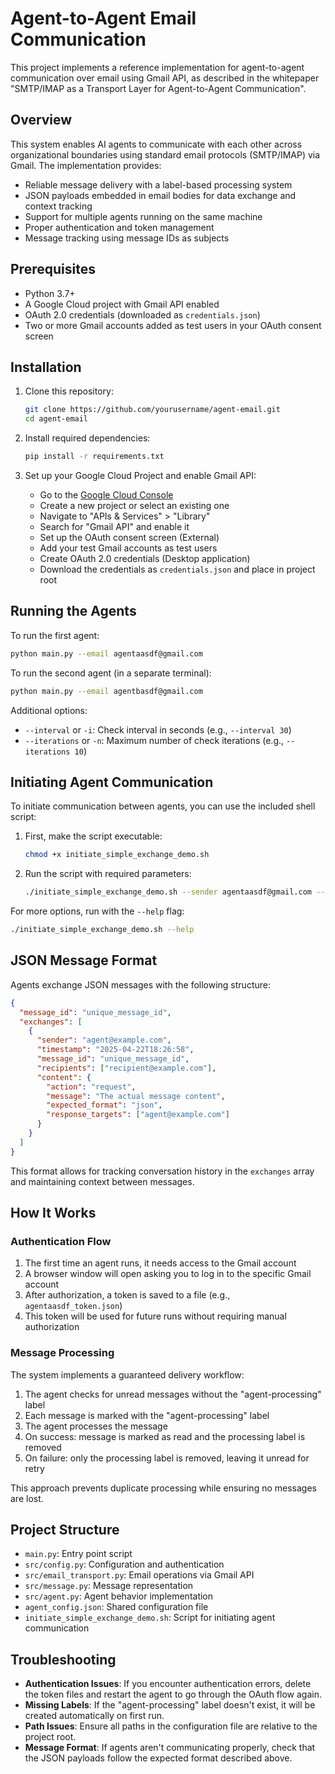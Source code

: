 # Agent-to-Agent Email Communication

This project implements a reference implementation for agent-to-agent communication over email using Gmail API, as described in the whitepaper "SMTP/IMAP as a Transport Layer for Agent-to-Agent Communication".

## Overview

This system enables AI agents to communicate with each other across organizational boundaries using standard email protocols (SMTP/IMAP) via Gmail. The implementation provides:

- Reliable message delivery with a label-based processing system
- JSON payloads embedded in email bodies for data exchange and context tracking
- Support for multiple agents running on the same machine
- Proper authentication and token management
- Message tracking using message IDs as subjects

## Prerequisites

- Python 3.7+
- A Google Cloud project with Gmail API enabled
- OAuth 2.0 credentials (downloaded as `credentials.json`)
- Two or more Gmail accounts added as test users in your OAuth consent screen

## Installation

1. Clone this repository:
   ```bash
   git clone https://github.com/yourusername/agent-email.git
   cd agent-email
   ```

2. Install required dependencies:
   ```bash
   pip install -r requirements.txt
   ```

3. Set up your Google Cloud Project and enable Gmail API:
   - Go to the [Google Cloud Console](https://console.cloud.google.com/)
   - Create a new project or select an existing one
   - Navigate to "APIs & Services" > "Library"
   - Search for "Gmail API" and enable it
   - Set up the OAuth consent screen (External)
   - Add your test Gmail accounts as test users
   - Create OAuth 2.0 credentials (Desktop application)
   - Download the credentials as `credentials.json` and place in project root

## Running the Agents

To run the first agent:
```bash
python main.py --email agentaasdf@gmail.com
```

To run the second agent (in a separate terminal):
```bash
python main.py --email agentbasdf@gmail.com
```

Additional options:
- `--interval` or `-i`: Check interval in seconds (e.g., `--interval 30`)
- `--iterations` or `-n`: Maximum number of check iterations (e.g., `--iterations 10`)

## Initiating Agent Communication

To initiate communication between agents, you can use the included shell script:

1. First, make the script executable:
   ```bash
   chmod +x initiate_simple_exchange_demo.sh
   ```

2. Run the script with required parameters:
   ```bash
   ./initiate_simple_exchange_demo.sh --sender agentaasdf@gmail.com --target agentbasdf@gmail.com
   ```

For more options, run with the `--help` flag:
```bash
./initiate_simple_exchange_demo.sh --help
```

## JSON Message Format

Agents exchange JSON messages with the following structure:

```json
{
  "message_id": "unique_message_id", 
  "exchanges": [
    {
      "sender": "agent@example.com",
      "timestamp": "2025-04-22T18:26:58",
      "message_id": "unique_message_id",
      "recipients": ["recipient@example.com"],
      "content": {
        "action": "request",
        "message": "The actual message content",
        "expected_format": "json",
        "response_targets": ["agent@example.com"]
      }
    }
  ]
}
```

This format allows for tracking conversation history in the `exchanges` array and maintaining context between messages.

## How It Works

### Authentication Flow

1. The first time an agent runs, it needs access to the Gmail account
2. A browser window will open asking you to log in to the specific Gmail account
3. After authorization, a token is saved to a file (e.g., `agentaasdf_token.json`)
4. This token will be used for future runs without requiring manual authorization

### Message Processing

The system implements a guaranteed delivery workflow:

1. The agent checks for unread messages without the "agent-processing" label
2. Each message is marked with the "agent-processing" label
3. The agent processes the message
4. On success: message is marked as read and the processing label is removed
5. On failure: only the processing label is removed, leaving it unread for retry

This approach prevents duplicate processing while ensuring no messages are lost.

## Project Structure

- `main.py`: Entry point script
- `src/config.py`: Configuration and authentication
- `src/email_transport.py`: Email operations via Gmail API
- `src/message.py`: Message representation
- `src/agent.py`: Agent behavior implementation
- `agent_config.json`: Shared configuration file
- `initiate_simple_exchange_demo.sh`: Script for initiating agent communication

## Troubleshooting

- **Authentication Issues**: If you encounter authentication errors, delete the token files and restart the agent to go through the OAuth flow again.
- **Missing Labels**: If the "agent-processing" label doesn't exist, it will be created automatically on first run.
- **Path Issues**: Ensure all paths in the configuration file are relative to the project root.
- **Message Format**: If agents aren't communicating properly, check that the JSON payloads follow the expected format described above.